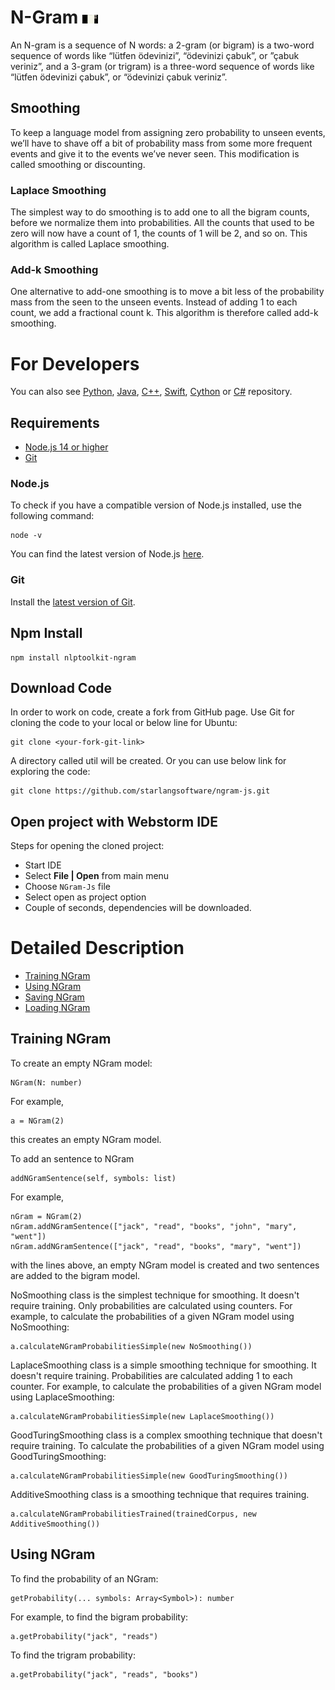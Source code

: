 N-Gram [<img src="https://github.com/StarlangSoftware/NGram/blob/master/video1.jpg" width="5%">](https://youtu.be/oNWKVUdPUJY)
============

An N-gram is a sequence of N words: a 2-gram (or bigram) is a two-word sequence of words like “lütfen ödevinizi”, “ödevinizi çabuk”, or ”çabuk veriniz”, and a 3-gram (or trigram) is a three-word sequence of words like “lütfen ödevinizi çabuk”, or “ödevinizi çabuk veriniz”.

## Smoothing

To keep a language model from assigning zero probability to unseen events, we’ll have to shave off a bit of probability mass from some more frequent events and give it to the events we’ve never seen. This modification is called smoothing or discounting.

### Laplace Smoothing

The simplest way to do smoothing is to add one to all the bigram counts, before we normalize them into probabilities. All the counts that used to be zero will now have a count of 1, the counts of 1 will be 2, and so on. This algorithm is called Laplace smoothing.

### Add-k Smoothing

One alternative to add-one smoothing is to move a bit less of the probability mass from the seen to the unseen events. Instead of adding 1 to each count, we add a fractional count k. This algorithm is therefore called add-k smoothing.

For Developers
============

You can also see [Python](https://github.com/starlangsoftware/NGram-Py), [Java](https://github.com/starlangsoftware/NGram), 
[C++](https://github.com/starlangsoftware/NGram-CPP), [Swift](https://github.com/starlangsoftware/NGram-Swift), 
[Cython](https://github.com/starlangsoftware/NGram-Cy) or [C#](https://github.com/starlangsoftware/NGram-CS) repository.

## Requirements

* [Node.js 14 or higher](#Node.js)
* [Git](#git)

### Node.js 

To check if you have a compatible version of Node.js installed, use the following command:

    node -v
    
You can find the latest version of Node.js [here](https://nodejs.org/en/download/).

### Git

Install the [latest version of Git](https://git-scm.com/book/en/v2/Getting-Started-Installing-Git).

## Npm Install

	npm install nlptoolkit-ngram
	
## Download Code

In order to work on code, create a fork from GitHub page. 
Use Git for cloning the code to your local or below line for Ubuntu:

	git clone <your-fork-git-link>

A directory called util will be created. Or you can use below link for exploring the code:

	git clone https://github.com/starlangsoftware/ngram-js.git

## Open project with Webstorm IDE

Steps for opening the cloned project:

* Start IDE
* Select **File | Open** from main menu
* Choose `NGram-Js` file
* Select open as project option
* Couple of seconds, dependencies will be downloaded. 

Detailed Description
============

+ [Training NGram](#training-ngram)
+ [Using NGram](#using-ngram)
+ [Saving NGram](#saving-ngram)
+ [Loading NGram](#loading-ngram)

## Training NGram
     
To create an empty NGram model:

	NGram(N: number)

For example,

	a = NGram(2)

this creates an empty NGram model.

To add an sentence to NGram

	addNGramSentence(self, symbols: list)

For example,

	nGram = NGram(2)
	nGram.addNGramSentence(["jack", "read", "books", "john", "mary", "went"])
	nGram.addNGramSentence(["jack", "read", "books", "mary", "went"])


with the lines above, an empty NGram model is created and two sentences are
added to the bigram model.

NoSmoothing class is the simplest technique for smoothing. It doesn't require training.
Only probabilities are calculated using counters. For example, to calculate the probabilities
of a given NGram model using NoSmoothing:

	a.calculateNGramProbabilitiesSimple(new NoSmoothing())

LaplaceSmoothing class is a simple smoothing technique for smoothing. It doesn't require
training. Probabilities are calculated adding 1 to each counter. For example, to calculate
the probabilities of a given NGram model using LaplaceSmoothing:

	a.calculateNGramProbabilitiesSimple(new LaplaceSmoothing())

GoodTuringSmoothing class is a complex smoothing technique that doesn't require training.
To calculate the probabilities of a given NGram model using GoodTuringSmoothing:

	a.calculateNGramProbabilitiesSimple(new GoodTuringSmoothing())

AdditiveSmoothing class is a smoothing technique that requires training.

	a.calculateNGramProbabilitiesTrained(trainedCorpus, new AdditiveSmoothing())

## Using NGram

To find the probability of an NGram:

	getProbability(... symbols: Array<Symbol>): number

For example, to find the bigram probability:

	a.getProbability("jack", "reads")

To find the trigram probability:

	a.getProbability("jack", "reads", "books")

